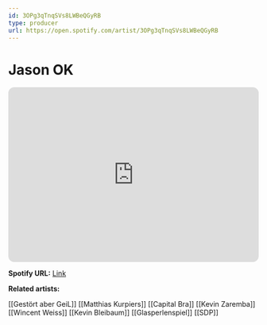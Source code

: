 ```yaml
---
id: 3OPg3qTnqSVs8LWBeQGyRB
type: producer
url: https://open.spotify.com/artist/3OPg3qTnqSVs8LWBeQGyRB
---
```

# Jason OK

<iframe style="border-radius:12px" src="https://open.spotify.com/embed/artist/3OPg3qTnqSVs8LWBeQGyRB" width="100%" height="352" frameBorder="0" allowfullscreen="" allow="autoplay; clipboard-write; encrypted-media; fullscreen; picture-in-picture" loading="lazy"></iframe>

**Spotify URL:** [Link](https://open.spotify.com/artist/3OPg3qTnqSVs8LWBeQGyRB)

**Related artists:**

[[Gestört aber GeiL]]
[[Matthias Kurpiers]]
[[Capital Bra]]
[[Kevin Zaremba]]
[[Wincent Weiss]]
[[Kevin Bleibaum]]
[[Glasperlenspiel]]
[[SDP]]
